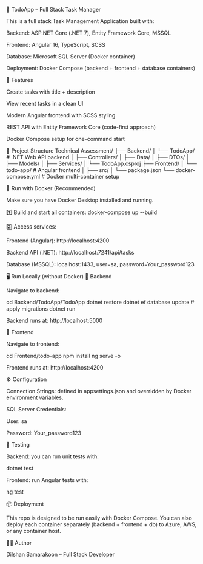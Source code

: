 📝 TodoApp – Full Stack Task Manager

This is a full stack Task Management Application built with:

Backend: ASP.NET Core (.NET 7), Entity Framework Core, MSSQL

Frontend: Angular 16, TypeScript, SCSS

Database: Microsoft SQL Server (Docker container)

Deployment: Docker Compose (backend + frontend + database containers)

🚀 Features

Create tasks with title + description

View recent tasks in a clean UI

Modern Angular frontend with SCSS styling

REST API with Entity Framework Core (code-first approach)

Docker Compose setup for one-command start

📂 Project Structure
Technical Assessment/
 ├── Backend/
 │     └── TodoApp/       # .NET Web API backend
 │          ├── Controllers/
 │          ├── Data/
 │          ├── DTOs/
 │          ├── Models/
 │          ├── Services/
 │          └── TodoApp.csproj
 ├── Frontend/
 │     └── todo-app/      # Angular frontend
 │          ├── src/
 │          └── package.json
 └── docker-compose.yml   # Docker multi-container setup

🐳 Run with Docker (Recommended)

Make sure you have Docker Desktop installed and running.

1️⃣ Build and start all containers:
docker-compose up --build

2️⃣ Access services:

Frontend (Angular): http://localhost:4200

Backend API (.NET): http://localhost:7241/api/tasks

Database (MSSQL): localhost:1433, user=sa, password=Your_password123

🖥 Run Locally (without Docker)
🔹 Backend

Navigate to backend:

cd Backend/TodoApp/TodoApp
dotnet restore
dotnet ef database update   # apply migrations
dotnet run


Backend runs at: http://localhost:5000

🔹 Frontend

Navigate to frontend:

cd Frontend/todo-app
npm install
ng serve -o


Frontend runs at: http://localhost:4200

⚙️ Configuration

Connection Strings: defined in appsettings.json and overridden by Docker environment variables.

SQL Server Credentials:

User: sa

Password: Your_password123

🧪 Testing

Backend: you can run unit tests with:

dotnet test


Frontend: run Angular tests with:

ng test

📦 Deployment

This repo is designed to be run easily with Docker Compose.
You can also deploy each container separately (backend + frontend + db) to Azure, AWS, or any container host.

👨‍💻 Author

Dilshan Samarakoon – Full Stack Developer
